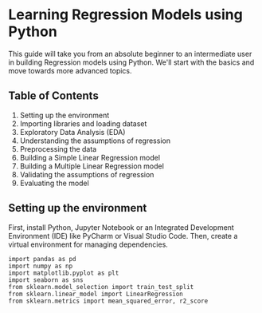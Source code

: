 # Learning Regression Models using Python

This guide will take you from an absolute beginner to an intermediate user in building Regression models using Python. We'll start with the basics and move towards more advanced topics.

## Table of Contents
1. Setting up the environment
2. Importing libraries and loading dataset
3. Exploratory Data Analysis (EDA)
4. Understanding the assumptions of regression
5. Preprocessing the data
6. Building a Simple Linear Regression model
7. Building a Multiple Linear Regression model
8. Validating the assumptions of regression
9. Evaluating the model

## Setting up the environment
First, install Python, Jupyter Notebook or an Integrated Development Environment (IDE) like PyCharm or Visual Studio Code. 
Then, create a virtual environment for managing dependencies.


```
import pandas as pd
import numpy as np
import matplotlib.pyplot as plt
import seaborn as sns
from sklearn.model_selection import train_test_split
from sklearn.linear_model import LinearRegression
from sklearn.metrics import mean_squared_error, r2_score
```